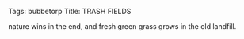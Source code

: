 Tags: bubbetorp
Title: TRASH FIELDS
  
nature wins in the end, and fresh green grass grows in the old landfill.